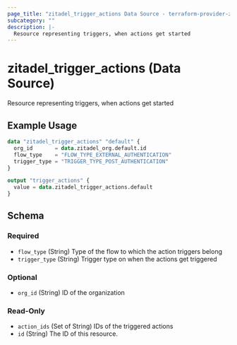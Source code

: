 ```yaml
---
page_title: "zitadel_trigger_actions Data Source - terraform-provider-zitadel"
subcategory: ""
description: |-
  Resource representing triggers, when actions get started
---
```


# zitadel_trigger_actions (Data Source)

Resource representing triggers, when actions get started

## Example Usage

```terraform
data "zitadel_trigger_actions" "default" {
  org_id       = data.zitadel_org.default.id
  flow_type    = "FLOW_TYPE_EXTERNAL_AUTHENTICATION"
  trigger_type = "TRIGGER_TYPE_POST_AUTHENTICATION"
}

output "trigger_actions" {
  value = data.zitadel_trigger_actions.default
}
```

<!-- schema generated by tfplugindocs -->
## Schema

### Required

- `flow_type` (String) Type of the flow to which the action triggers belong
- `trigger_type` (String) Trigger type on when the actions get triggered

### Optional

- `org_id` (String) ID of the organization

### Read-Only

- `action_ids` (Set of String) IDs of the triggered actions
- `id` (String) The ID of this resource.